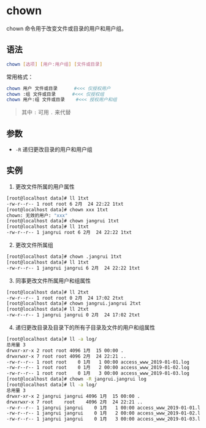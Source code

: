 # chown

chown 命令用于改变文件或目录的用户和用户组。

## 语法

```bash
chown [选项] [用户:用户组] [文件或目录]
```

常用格式：

```bash
chown 用户 文件或目录		#<<< 仅授权用户
chown :组 文件或目录		#<<< 仅授权组
chown 用户:组 文件或目录	#<<< 授权用户和组
```

> 其中 `:` 可用 `.` 来代替

## 参数

- `-R` 递归更改目录的用户和用户组

## 实例

1. 更改文件所属的用户属性

```bash
[root@localhost data]# ll 1txt 
-rw-r--r-- 1 root root 6 2月  24 22:22 1txt
[root@localhost data]# chown xxx 1txt 
chown: 无效的用户: "xxx"
[root@localhost data]# chown jangrui 1txt 
[root@localhost data]# ll 1txt
-rw-r--r-- 1 jangrui root 6 2月  24 22:22 1txt
```

2. 更改文件所属组

```bash
[root@localhost data]# chown .jangrui 1txt 
[root@localhost data]# ll 1txt 
-rw-r--r-- 1 jangrui jangrui 6 2月  24 22:22 1txt
```

3. 同事更改文件所属用户和组属性

```bash
[root@localhost data]# ll 2txt 
-rw-r--r-- 1 root root 0 2月  24 17:02 2txt
[root@localhost data]# chown jangrui.jangrui 2txt 
[root@localhost data]# ll 2txt 
-rw-r--r-- 1 jangrui jangrui 0 2月  24 17:02 2txt
```

4. 递归更改目录及目录下的所有子目录及文件的用户和组属性

```bash
[root@localhost data]# ll -a log/
总用量 3
drwxr-xr-x 2 root root 4096 1月  15 00:00 .
drwxrwxr-x 7 root root 4096 2月  24 22:21 ..
-rw-r--r-- 1 root root    0 1月   1 00:00 access_www_2019-01-01.log
-rw-r--r-- 1 root root    0 1月   2 00:00 access_www_2019-01-02.log
-rw-r--r-- 1 root root    0 1月   3 00:00 access_www_2019-01-03.log
[root@localhost data]# chown -R jangrui.jangrui log
[root@localhost data]# ll -a log/
总用量 3
drwxr-xr-x 2 jangrui jangrui 4096 1月  15 00:00 .
drwxrwxr-x 7 root    root    4096 2月  24 22:21 ..
-rw-r--r-- 1 jangrui jangrui    0 1月   1 00:00 access_www_2019-01-01.log
-rw-r--r-- 1 jangrui jangrui    0 1月   2 00:00 access_www_2019-01-02.log
-rw-r--r-- 1 jangrui jangrui    0 1月   3 00:00 access_www_2019-01-03.log
```